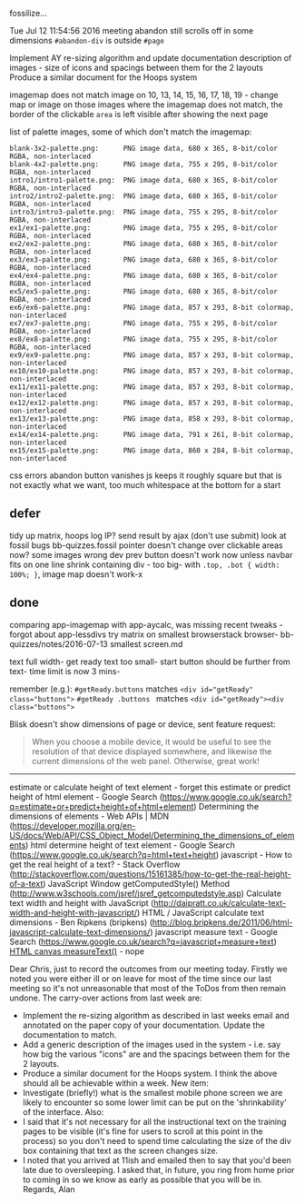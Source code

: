
fossilize...


Tue Jul 12 11:54:56 2016 meeting
abandon still scrolls off in some dimensions
`#abandon-div` is outside `#page`

Implement AY re-sizing algorithm and update documentation
description of images - size of icons and spacings between them for the 2 layouts
Produce a similar document for the Hoops system


imagemap does not match image on 10, 13, 14, 15, 16, 17, 18, 19 - change map or image
on those images where the imagemap does not match, the border of the clickable `area` is left visible after showing the next page

list of palette images, some of which don't match the imagemap:

    blank-3x2-palette.png:      PNG image data, 680 x 365, 8-bit/color RGBA, non-interlaced
    blank-4x2-palette.png:      PNG image data, 755 x 295, 8-bit/color RGBA, non-interlaced
    intro1/intro1-palette.png:  PNG image data, 680 x 365, 8-bit/color RGBA, non-interlaced
    intro2/intro2-palette.png:  PNG image data, 680 x 365, 8-bit/color RGBA, non-interlaced
    intro3/intro3-palette.png:  PNG image data, 755 x 295, 8-bit/color RGBA, non-interlaced
    ex1/ex1-palette.png:        PNG image data, 755 x 295, 8-bit/color RGBA, non-interlaced
    ex2/ex2-palette.png:        PNG image data, 680 x 365, 8-bit/color RGBA, non-interlaced
    ex3/ex3-palette.png:        PNG image data, 680 x 365, 8-bit/color RGBA, non-interlaced
    ex4/ex4-palette.png:        PNG image data, 680 x 365, 8-bit/color RGBA, non-interlaced
    ex5/ex5-palette.png:        PNG image data, 680 x 365, 8-bit/color RGBA, non-interlaced
    ex6/ex6-palette.png:        PNG image data, 857 x 293, 8-bit colormap, non-interlaced
    ex7/ex7-palette.png:        PNG image data, 755 x 295, 8-bit/color RGBA, non-interlaced
    ex8/ex8-palette.png:        PNG image data, 755 x 295, 8-bit/color RGBA, non-interlaced
    ex9/ex9-palette.png:        PNG image data, 857 x 293, 8-bit colormap, non-interlaced
    ex10/ex10-palette.png:      PNG image data, 857 x 293, 8-bit colormap, non-interlaced
    ex11/ex11-palette.png:      PNG image data, 857 x 293, 8-bit colormap, non-interlaced
    ex12/ex12-palette.png:      PNG image data, 857 x 293, 8-bit colormap, non-interlaced
    ex13/ex13-palette.png:      PNG image data, 858 x 293, 8-bit colormap, non-interlaced
    ex14/ex14-palette.png:      PNG image data, 791 x 261, 8-bit colormap, non-interlaced
    ex15/ex15-palette.png:      PNG image data, 860 x 284, 8-bit colormap, non-interlaced

css errors
abandon button vanishes
js keeps it roughly square but that is not exactly what we want, too much whitespace at the bottom for a start


## defer

tidy up matrix, hoops
log IP?
send result by ajax (don't use submit)
look at fossil bugs bb-quizzes.fossil
pointer doesn't change over clickable areas now? some images wrong
dev prev button doesn't work now unless navbar fits on one line
shrink containing div - too big-
with `.top, .bot { width: 100%; }`, image map doesn't work-x

## done

comparing app-imagemap with app-aycalc, was missing recent tweaks - forgot about app-lessdivs
try matrix on smallest browserstack browser- bb-quizzes/notes/2016-07-13 smallest screen.md

text full width-
get ready text too small-
start button should be further from text-
time limit is now 3 mins-

remember (e.g.):
`#getReady.buttons` matches `<div id="getReady" class="buttons">`
`#getReady .buttons ` matches `<div id="getReady"><div class="buttons">` 

Blisk doesn't show dimensions of page or device, sent feature request:
>When you choose a mobile device, it would be useful to see the resolution of that device displayed somewhere, and likewise the current dimensions of the web panel. Otherwise, great work!



---

estimate or calculate height of text element - forget this
estimate or predict height of html element - Google Search (https://www.google.co.uk/search?q=estimate+or+predict+height+of+html+element)
Determining the dimensions of elements - Web APIs | MDN (https://developer.mozilla.org/en-US/docs/Web/API/CSS_Object_Model/Determining_the_dimensions_of_elements)
html determine height of text element - Google Search (https://www.google.co.uk/search?q=html+text+height)
javascript - How to get the real height of a text? - Stack Overflow (http://stackoverflow.com/questions/15161385/how-to-get-the-real-height-of-a-text)
JavaScript Window getComputedStyle() Method (http://www.w3schools.com/jsref/jsref_getcomputedstyle.asp)
Calculate text width and height with JavaScript (http://daipratt.co.uk/calculate-text-width-and-height-with-javascript/)
HTML / JavaScript calculate text dimensions - Ben Ripkens (bripkens) (http://blog.bripkens.de/2011/06/html-javascript-calculate-text-dimensions/)
javascript measure text - Google Search (https://www.google.co.uk/search?q=javascript+measure+text)
[HTML canvas measureText()](http://www.w3schools.com/tags/canvas_measuretext.asp) - nope


Dear Chris, just to record the outcomes from our meeting today. Firstly we noted you were either ill or on leave for most of the time since our last meeting so it's not unreasonable that most of the ToDos from then remain undone. The carry-over actions from last week are:
* Implement the re-sizing algorithm as described in last weeks email and annotated on the paper copy of your documentation.  Update the documentation to match.
* Add a generic description of the images used in the system - i.e. say how big the various "icons" are and the spacings between them for the 2 layouts.
* Produce a similar document for the Hoops system.
I think the above should all be achievable within a week.
New item:
* Investigate (briefly!) what is the smallest mobile phone screen we are likely to encounter so some lower limit can be put on the 'shrinkability' of the interface.
Also:
* I said that it's not necessary for all the instructional text on the training pages to be visible (it's fine for users to scroll at this point in the process) so you don't need to spend time calculating the size of the div box containing that text as the screen changes size.
* I noted that you arrived at 11ish and emailed then to say that you'd been late due to oversleeping.  I asked that, in future, you ring from home prior to coming in so we know as early as possible that you will be in.
Regards, Alan


